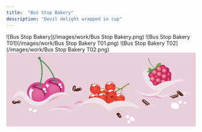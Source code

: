 ```yaml
---
title:  "Bus Stop Bakery"
description: "Devil delight wrapped in cup"
---
```


![Bus Stop Bakery](/images/work/Bus Stop Bakery.png)
![Bus Stop Bakery T01](/images/work/Bus Stop Bakery T01.png)
![Bus Stop Bakery T02](/images/work/Bus Stop Bakery T02.png)
![fruit](/images/work/fruit.png)

